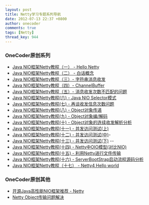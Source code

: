 ```yaml
---
layout: post
title: Netty学习专题系列导航
date: 2012-07-13 22:37 +0800
author: onecoder
comments: true
tags: [Netty]
thread_key: 944
---
```

### OneCoder原创系列
- <a href="http://www.coderli.com/netty-course-hello-world/" target="\_blank">Java NIO框架Netty教程（一） - Hello Netty</a>
- <a href="http://www.coderli.com/netty-two-concepts/" rel="bookmark" target="\_blank">Java NIO框架Netty教程（二） - 白话概念</a>
- <a href="http://www.coderli.com/netty-string-channelbuffer/" target="\_blank">Java NIO框架Netty教程（三）- 字符串消息收发</a>
- <a href="http://www.coderli.com/netty-channel-stream/" target="\_blank">Java NIO框架Netty教程（四）- ChannelBuffer</a>
- <a href="http://www.coderli.com/netty-message-receive-count-mismatch/" target="\_blank">Java NIO框架Netty教程（五）- 消息收发次数不匹配的问题</a>
- <a href="http://www.coderli.com/netty-nio-selector/"  target="\_blank">Java NIO框架Netty教程(六) - Java NIO Selector模式</a>
- <a href="http://www.coderli.com/netty-message-receive-count-mismatch-two/"  target="\_blank">Java NIO框架Netty教程(七) - 再谈收发信息次数问题</a>
- <a href="http://www.coderli.com/netty-object-transmit/"  target="\_blank">Java NIO框架Netty教程(八) - Object对象传递</a>
- <a href="http://www.coderli.com/netty-custom-object-codec/" target="\_blank">Java NIO框架Netty教程(九) - Object对象编/解码</a>
- <a href="http://www.coderli.com/netty-object-continuous-readwrite/" target="\_blank">Java NIO框架Netty教程(十) - Object对象的连续收发解析分析</a>
- <a href="http://www.coderli.com/netty-concurrency-problem-one/" target="\_blank">Java NIO框架Netty教程(十一) - 并发访问测试(上)</a>
- <a href="http://www.coderli.com/netty-concurrency-problem-test-two/" target="\_blank">Java NIO框架Netty教程(十二) - 并发访问测试(中)</a>-
- <a href="http://www.coderli.com/netty-concurrency-problem-test-end" target="\_blank">Java NIO框架Netty教程(十三) - 并发访问测试(下)</a>&nbsp;--
- <a href="http://www.coderli.com/netty-oio-nio" target="\_blank">Java NIO框架Netty教程(十四) - Netty中OIO模型(对比NIO)</a>
- <a href="http://www.coderli.com/netty-file-transfer" target="\_blank">Java NIO框架Netty教程(十五) - 利用Netty进行文件传输</a>
- <a href="http://www.coderli.com/netty-server-bootstrap-nio-source-analysis" target="\_blank">Java NIO框架Netty教程(十六) - ServerBootStrap启动流程源码分析</a>
- <a href="http://www.coderli.com/netty4-hello-world">Java NIO框架Netty教程（十七） - Netty4 Hello world</a>

### OneCoder原创其他

- <a href="http://www.coderli.com/opensource-netty-intro/" target="\_blank">开源Java高性能NIO框架推荐 - Netty</a>
- <a href="http://www.coderli.com/netty-object-readwrite/" target="\_blank">Netty Object传输问题解决</a>